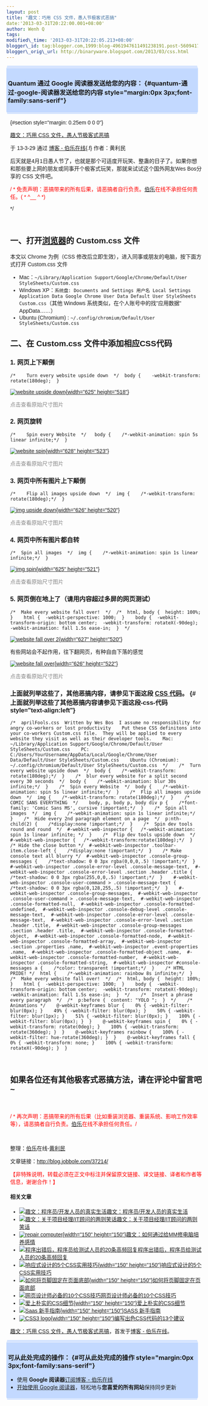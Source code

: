 ```yaml
--- 
layout: post 
title: "趣文：巧用 CSS 文件，愚人节极客式恶搞" 
date:'2013-03-31T20:22:00.001+08:00' 
author: Wenh Q
tags:
modified\_time: '2013-03-31T20:22:05.213+08:00' 
blogger\_id: tag:blogger.com,1999:blog-4961947611491238191.post-5609417670396364485
blogger\_orig\_url: http://binaryware.blogspot.com/2013/03/css.html
---
```

<div
style="margin: 0px 2px; padding-top: 1px;    background-color: #c3d9ff; font-size: 1px !important;    line-height: 0px !important;">

 

</div>

<div
style="margin: 0px 1px; padding-top: 1px;    background-color: #c3d9ff; font-size: 1px !important;    line-height: 0px !important;">

 

</div>

<div style="padding: 4px; background-color: #c3d9ff;">

### Quantum 通过 Google 阅读器发送给您的内容： {#quantum-通过-google-阅读器发送给您的内容 style="margin:0px 3px;font-family:sans-serif"}

</div>

<div
style="margin: 0px 1px; padding-top: 1px;    background-color: #c3d9ff; font-size: 1px !important;    line-height: 0px !important;">

 

</div>

<div
style="margin: 0px 2px; padding-top: 1px;    background-color: #c3d9ff; font-size: 1px !important;    line-height: 0px !important;">

 

</div>

<div
style="font-family:sans-serif;overflow:auto;width:100%;margin: 0px 10px">

 {#section style="margin: 0.25em 0 0 0"}

<div>

[趣文：巧用 CSS
文件，愚人节极客式恶搞](http://blog.jobbole.com/37214/?utm_source=rss&utm_medium=rss&utm_campaign=%25e8%25b6%25a3%25e6%2596%2587%25ef%25bc%259aaprilfools-css-%25e6%2584%259a%25e4%25ba%25ba%25e8%258a%2582%25e7%2589%25b9%25e7%2594%25a8-css-%25e6%2596%2587%25e4%25bb%25b6)

</div>

<div style="margin-bottom: 0.5em">

于 13-3-29 通过 [博客 - 伯乐在线](http://blog.jobbole.com){.f}
作者：黄利民

</div>



后天就是4月1日愚人节了，也就是那个可适度开玩笑、整蛊的日子了。如果你想和那些要上网的朋友或同事开个极客式玩笑，那就来试试这个国外网友Wes
Bos分享的 CSS 文件吧。

<span style="color:#ff0000">/
*
免责声明：恶搞带来的所有后果，请恶搞者自行负责。<span>[伯乐](http://www.jobbole.com "伯乐")</span>在线不承担任何责任。(
*
^\_\_
^
*)

*/</span>

 

一、打开<span>[浏览器](http://blog.jobbole.com/12749/ "浏览器")</span>的 Custom.css 文件
----------------------------------------------------------------------------------------

本文以 Chrome 为例（CSS
修改后立即生效），进入同事或朋友的电脑，按下面方式打开 Custom.css 文件

-   Mac：`~/Library/Application Support/Google/Chrome/Default/User StyleSheets/Custom.css`
-   Windows
    XP：`系统盘:
Documents and Settings
用户名
Local Settings
Application Data
Google
Chrome
User Data
Default
User StyleSheets
Custom.css`（其他
    Windows 系统类似，在个人账号中的找"应用数据" AppData……）
-   Ubuntu
    (Chromium)`：~/.config/chromium/Default/User StyleSheets/Custom.css`

二、在 Custom.css 文件中添加相应CSS代码
---------------------------------------

### 1. 网页上下颠倒

    /*    Turn every website upside down  */  body {    -webkit-transform: rotate(180deg);  }

[![website upside
down](http://blog.jobbole.com/wp-content/uploads/2013/03/website-upside-down.png "website upside down"){width="625"
height="518"}](http://blog.jobbole.com/wp-content/uploads/2013/03/website-upside-down.png "website upside down")

<span style="color:#888888">点击查看原始尺寸图片</span>

### 2. 网页旋转

    /*    Spin every Website  */   body {    /*-webkit-animation: spin 5s linear infinite;*/  }

[![website
spin](http://blog.jobbole.com/wp-content/uploads/2013/03/website-spin.png "website spin"){width="628"
height="523"}](http://blog.jobbole.com/wp-content/uploads/2013/03/website-spin.png "website spin")

<span style="color:#888888">点击查看原始尺寸图片</span>

### 3. 网页中所有图片上下颠倒

    /*    Flip all images upside down  */  img {    /*-webkit-transform: rotate(180deg);*/  }

[![img upside
down](http://blog.jobbole.com/wp-content/uploads/2013/03/img-upside-down.png "img upside down"){width="626"
height="520"}](http://blog.jobbole.com/wp-content/uploads/2013/03/img-upside-down.png "img upside down")

<span style="color:#888888">点击查看原始尺寸图片</span>

### 4. 网页中所有图片都自转

    /*  Spin all images  */  img {    /*-webkit-animation: spin 1s linear infinite;*/  }

[![img
spin](http://blog.jobbole.com/wp-content/uploads/2013/03/img-spin.png "img spin"){width="625"
height="521"}](http://blog.jobbole.com/wp-content/uploads/2013/03/img-spin.png "img spin")

<span style="color:#888888"> 点击查看原始尺寸图片</span>

### 5. 网页倒在地上了（请用内容超过多屏的网页测试）

    /*  Make every website fall over!  */  /*  html, body {  height: 100%;  }    html {  -webkit-perspective: 1000;  }    body {  -webkit-transform-origin: bottom center;  -webkit-transform: rotateX(-90deg);  -webkit-animation: fall 1.5s ease-in;  }  */

[![website fall over
2](http://blog.jobbole.com/wp-content/uploads/2013/03/website-fall-over-2.png "website fall over 2"){width="627"
height="520"}](http://blog.jobbole.com/wp-content/uploads/2013/03/website-fall-over-2.png "website fall over 2")

有些网站会不起作用，往下翻网页，有种自由下落的感觉

[![website fall
over](http://blog.jobbole.com/wp-content/uploads/2013/03/website-fall-over.png "website fall over"){width="626"
height="522"}](http://blog.jobbole.com/wp-content/uploads/2013/03/website-fall-over.png "website fall over")

<span style="color:#888888"> 点击查看原始尺寸图片</span>

### 上面就列举这些了，其他恶搞内容，请参见下面这段 [CSS 代码](https://github.com/wesbos/aprilFools.css/blob/master/aprilFools.css)。 {#上面就列举这些了其他恶搞内容请参见下面这段-css-代码 style="text-align:left"}

    /*  aprilFools.css  Written by Wes Bos  I assume no responsibility for angry co-workers or lost productivity    Put these CSS definitons into your co-workers Custom.css file.  They will be applied to every website they visit as well as their developer tools.    Mac: ~/Library/Application Support/Google/Chrome/Default/User StyleSheets/Custom.css    PC: C:/Users/YourUsername/AppData/Local/Google/Chrome/User Data/Default/User StyleSheets/Custom.css    Ubuntu (Chromium): ~/.config/chromium/Default/User StyleSheets/Custom.css  */    /*  Turn every website upside down  */  body {    /*-webkit-transform: rotate(180deg);*/  }    /*  blur every website for a split second every 30 seconds  */  body {    /*-webkit-animation: blur 30s infinite;*/  }    /*  Spin every Website  */  body {    /*-webkit-animation: spin 5s linear infinite;*/  }    /*  Flip all images upside down  */  img {    /*-webkit-transform: rotate(180deg);*/  }    /*  COMIC SANS EVERYTHING  */    body, p, body p, body div p {    /*font-family: 'Comic Sans MS', cursive !important;*/  }    /*  Spin all images  */  img {    /*-webkit-animation: spin 1s linear infinite;*/  }    /*  Hide every 2nd paragraph element on a page  */  p:nth-child(2) {    /*display:none !important;*/  }    /*  Spin dev tools round and round  */  #-webkit-web-inspector {   /*-webkit-animation: spin 1s linear infinite; */  }    /*  Flip dev tools upside down  */  #-webkit-web-inspector {   /*-webkit-transform:rotate(180deg);*/  }    /* Hide the close button */  #-webkit-web-inspector .toolbar-item.close-left {    /*display:none !important;*/  }    /* Make console text all blurry */  #-webkit-web-inspector .console-group-messages {    /*text-shadow: 0 0 3px rgba(0,0,0,.5) !important;*/  }    #-webkit-web-inspector .console-error-level .console-message-text,  #-webkit-web-inspector .console-error-level .section .header .title {    /*text-shadow: 0 0 3px rgba(255,0,0,.5) !important;*/  }    #-webkit-web-inspector .console-user-command > .console-message-text {    /*text-shadow: 0 0 3px rgba(0,128,255,.5) !important;*/  }    #-webkit-web-inspector .console-group-messages,  #-webkit-web-inspector .console-user-command > .console-message-text,  #-webkit-web-inspector .console-formatted-null,  #-webkit-web-inspector .console-formatted-undefined,  #-webkit-web-inspector .console-debug-level .console-message-text,  #-webkit-web-inspector .console-error-level .console-message-text,  #-webkit-web-inspector .console-error-level .section .header .title,  #-webkit-web-inspector .console-group-messages .section .header .title,  #-webkit-web-inspector .console-formatted-object,  #-webkit-web-inspector .console-formatted-node,  #-webkit-web-inspector .console-formatted-array,  #-webkit-web-inspector .section .properties .name,  #-webkit-web-inspector .event-properties .name,  #-webkit-web-inspector .console-formatted-object .name,  #-webkit-web-inspector .console-formatted-number,  #-webkit-web-inspector .console-formatted-string,  #-webkit-web-inspector #console-messages a {    /*color: transparent !important;*/  }    /* HTML PRIDE! */  html {    /*-webkit-animation: rainbow 8s infinite;*/  }    /*  Make every website fall over!  */  /*  html, body {  height: 100%;  }    html {  -webkit-perspective: 1000;  }    body {  -webkit-transform-origin: bottom center;  -webkit-transform: rotateX(-90deg);  -webkit-animation: fall 1.5s ease-in;  }  */    /*  Insert a phrase every paragraph  */  /*  p:before {  content: "YOLO ";  }  */    /* Animations */    @-webkit-keyframes blur {    0% { -webkit-filter: blur(0px); }    49% { -webkit-filter: blur(0px); }    50% { -webkit-filter: blur(1px); }    51% { -webkit-filter: blur(0px); }    100% { -webkit-filter: blur(0px); }  }    @-webkit-keyframes spin {    0% { -webkit-transform: rotate(0deg); }    100% { -webkit-transform: rotate(360deg); }  }    @-webkit-keyframes rainbow {    100% { -webkit-filter: hue-rotate(360deg); }  }    @-webkit-keyframes fall {    0% { -webkit-transform: none; }    100% { -webkit-transform: rotateX(-90deg); }  }

 

如果各位还有其他极客式恶搞方法，请在评论中留言吧
~
--------------------------------------------------

 

<span style="color:#ff0000">/
*
再次声明：恶搞带来的所有后果（比如重装浏览器、重装系统、影响工作效率等），请恶搞者自行负责。<span>[伯乐](http://www.jobbole.com "伯乐")</span>在线不承担任何责任。/</span>

 

整理：<span>[伯乐](http://www.jobbole.com "伯乐")</span>在线-[黄利民](http://blog.jobbole.com/author/%e9%bb%84%e5%88%a9%e6%b0%91/)

文章链接：<http://blog.jobbole.com/37214/>

<span
style="color:#ff0000">【非特殊说明，转载必须在正文中标注并保留原文链接、译文链接、译者和作者等信息，谢谢合作！】</span>

#### 相关文章

-   [![趣文：程序员/开发人员的真实生活](http://blog.jobbole.com/wp-content/uploads/2013/03/7cc829d3jw1e2ro081e7qg4-150x150.gif)](http://blog.jobbole.com/33686/)[趣文：程序员/开发人员的真实生活](http://blog.jobbole.com/33686/)
-   [![趣文：关于项目经理/IT顾问的两则笑话](http://blog.jobbole.com/wp-content/uploads/2013/02/team-management-logo4-150x150.jpg)](http://blog.jobbole.com/31351/)[趣文：关于项目经理/IT顾问的两则笑话](http://blog.jobbole.com/31351/)
-   [![repair
    computer](http://blog.jobbole.com/wp-content/uploads/2013/03/repair-computer-150x150.jpg){width="150"
    height="150"}](http://blog.jobbole.com/36873/)[趣文：如何通过给MM修电脑培养感情](http://blog.jobbole.com/36873/)
-   [![程序出错后，程序员给测试人员的20条高频回复](http://blog.jobbole.com/wp-content/uploads/2012/06/real-programmers-code-in-binary.jpg)](http://blog.jobbole.com/606/)[程序出错后，程序员给测试人员的20条高频回复](http://blog.jobbole.com/606/)
-   [![响应式设计的5个CSS实用技巧](http://blog.jobbole.com/wp-content/uploads/2012/05/5-Useful-CSS-Tricks-for-Responsive-Design1-150x150.png){width="150"
    height="150"}](http://blog.jobbole.com/20264/)[响应式设计的5个CSS实用技巧](http://blog.jobbole.com/20264/)
-   [![如何将页脚固定在页面底部](http://blog.jobbole.com/wp-content/uploads/2011/12/stickyfooter-150x150.png){width="150"
    height="150"}](http://blog.jobbole.com/10408/)[如何将页脚固定在页面底部](http://blog.jobbole.com/10408/)
-   [![网页设计师必备的10个CSS技巧](http://blog.jobbole.com/wp-content/uploads/2011/11/CSS3-logo-300%C3%97300.jpg)](http://blog.jobbole.com/24845/)[网页设计师必备的10个CSS技巧](http://blog.jobbole.com/24845/)
-   [![爱上朴实的CSS细节](http://blog.jobbole.com/wp-content/uploads/2012/09/love-the-boring-bits-of-css-150x150.jpg){width="150"
    height="150"}](http://blog.jobbole.com/28088/)[爱上朴实的CSS细节](http://blog.jobbole.com/28088/)
-   [![Saas
    新手指南](http://blog.jobbole.com/wp-content/uploads/2013/01/css-150x150.jpg){width="150"
    height="150"}](http://blog.jobbole.com/32741/)[SASS
    新手指南](http://blog.jobbole.com/32741/)
-   [![CSS3
    logo](http://blog.jobbole.com/wp-content/uploads/2011/12/CSS3-logo-150x150.png){width="150"
    height="150"}](http://blog.jobbole.com/8966/)[编写出色CSS代码的13个建议](http://blog.jobbole.com/8966/)

[趣文：巧用 CSS
文件，愚人节极客式恶搞](http://blog.jobbole.com/37214/)，首发于[博客 -
伯乐在线](http://blog.jobbole.com)。

</div>



<div
style="margin: 0px 2px; padding-top: 1px;    background-color: #c3d9ff; font-size: 1px !important;    line-height: 0px !important;">

 

</div>

<div
style="margin: 0px 1px; padding-top: 1px;    background-color: #c3d9ff; font-size: 1px !important;    line-height: 0px !important;">

 

</div>

<div style="padding: 4px; background-color: #c3d9ff;">

### 可从此处完成的操作： {#可从此处完成的操作 style="margin:0px 3px;font-family:sans-serif"}

-   使用 **Google 阅读器**[订阅博客 -
    伯乐在线](http://www.google.com/reader/view/feed%2Fhttp%3A%2F%2Fblog.jobbole.com%2Ffeed%2F?source=email)
-   [开始使用 Google
    阅读器](http://www.google.com/reader/?source=email)，轻松地与**您喜爱的所有网站**保持同步更新

</div>

<div
style="margin: 0px 1px; padding-top: 1px;    background-color: #c3d9ff; font-size: 1px !important;    line-height: 0px !important;">

 

</div>

<div
style="margin: 0px 2px; padding-top: 1px;    background-color: #c3d9ff; font-size: 1px !important;    line-height: 0px !important;">

 

</div>
